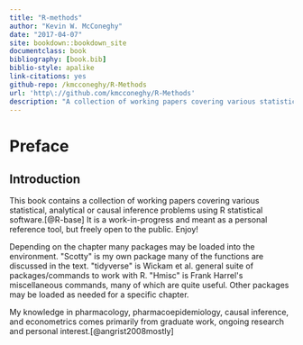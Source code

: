 ```yaml
--- 
title: "R-methods"
author: "Kevin W. McConeghy"
date: "2017-04-07"
site: bookdown::bookdown_site
documentclass: book
bibliography: [book.bib]
biblio-style: apalike
link-citations: yes
github-repo: /kmcconeghy/R-Methods
url: 'http\://github.com/kmcconeghy/R-Methods'
description: "A collection of working papers covering various statistical, analytical or causal inference problems."
---
```


# Preface   

## Introduction  
  This book contains a collection of working papers covering various statistical, analytical or causal inference problems using R statistical software.[@R-base] It is a work-in-progress and meant as a personal reference tool, but freely open to the public. Enjoy!  

  Depending on the chapter many packages may be loaded into the environment. "Scotty" is my own package many of the functions are discussed in the text. "tidyverse" is Wickam et al. general suite of packages/commands to work with R. "Hmisc" is Frank Harrel's miscellaneous commands, many of which are quite useful. Other packages may be loaded as needed for a specific chapter.  
  
  My knowledge in pharmacology, pharmacoepidemiology, causal inference, and econometrics comes primarily from graduate work, ongoing research and personal interest.[@angrist2008mostly]
